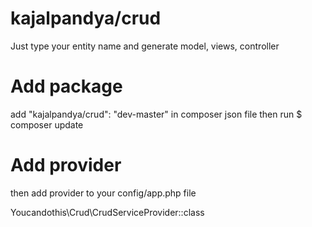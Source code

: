 # kajalpandya/crud
Just type your entity name and generate model, views, controller

# Add package
add "kajalpandya/crud": "dev-master" in composer json file
then run 
$ composer update

# Add provider
then add provider to your config/app.php file

Youcandothis\Crud\CrudServiceProvider::class